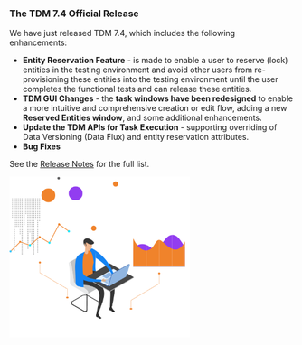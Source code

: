 ### The TDM 7.4 Official Release

We have just released TDM 7.4, which includes the following enhancements:

* **Entity Reservation Feature** - is made to enable a user to reserve (lock) entities in the testing environment and avoid other users from re-provisioning these entities into the testing environment until the user completes the functional tests and can release these entities.
* **TDM GUI Changes** - the **task windows have been redesigned** to enable a more intuitive and comprehensive creation or edit flow,  adding a new **Reserved Entities window**, and some additional enhancements.
* **Update the TDM APIs for Task Execution** - supporting overriding of Data Versioning (Data Flux) and entity reservation attributes.
* **Bug Fixes**

See the [Release Notes](https://support.k2view.com/Academy/Release_Notes_And_Upgrade/TDM-V7.4/TDM_Release_Notes_V7.4.pdf.html) for the full list.

<img src="images/img6.png" alt="image" style="zoom: 67%;" />